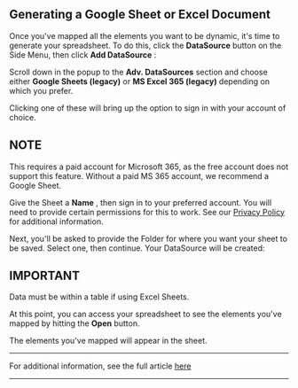 ## Generating a Google Sheet or Excel Document

Once you've mapped all the elements you want to be dynamic, it's time to generate your spreadsheet. To do this, click the **DataSource** button on the Side Menu, then click **Add DataSource** :



Scroll down in the popup to the **Adv. DataSources** section and choose either **Google Sheets (legacy)** or **MS Excel 365 (legacy)** depending on which you prefer.



Clicking one of these will bring up the option to sign in with your account of choice. 



**NOTE**  
---  
This requires a paid account for Microsoft 365, as the free account does not support this feature. Without a paid MS 365 account, we recommend a Google Sheet.  
  
Give the Sheet a **Name** , then sign in to your preferred account. You will need to provide certain permissions for this to work. See our [Privacy Policy](https://www.optisigns.com/privacy-policy) for additional information.

Next, you'll be asked to provide the Folder for where you want your sheet to be saved. Select one, then continue. Your DataSource will be created:



**IMPORTANT**  
---  
Data must be within a table if using Excel Sheets.   
  
At this point, you can access your spreadsheet to see the elements you've mapped by hitting the **Open** button.



The elements you've mapped will appear in the sheet.



* * *

For additional information, see the full article [here](https://support.optisigns.com/hc/en-us/articles/42915219118739)

---
